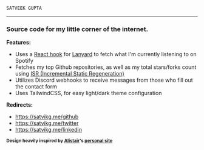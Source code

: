 ```
SATVEEK GUPTA
```
------------

### **Source code for my little corner of the internet.**

**Features:**
- Uses a [React hook](https://github.com/alii/use-lanyard) for [Lanyard](https://github.com/Phineas/lanyard) to fetch what I'm currently listening to on Spotify
- Fetches my top Github repositories, as well as my total stars/forks count using [ISR (Incremental Static Regeneration)](https://nextjs.org/docs/basic-features/data-fetching/incremental-static-regeneration)
- Utilizes Discord webhooks to receive messages from those who fill out the contact form
- Uses TailwindCSS, for easy light/dark theme configuration

**Redirects:**
- https://satvikg.me/github
- https://satvikg.me/twitter
- https://satvikg.me/linkedin


<sub>**Design heavily inspired by [Alistair](https://github.com/alii)'s [personal site](https://alistair.sh)**</sub>
